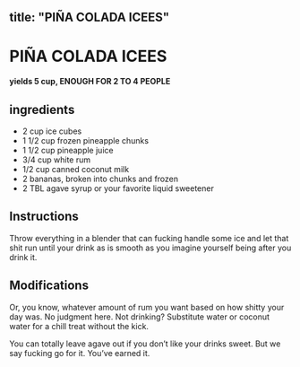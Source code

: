 

title: "PIÑA COLADA ICEES"
---
# PIÑA COLADA ICEES



#### yields  5 cup, ENOUGH FOR 2 TO 4 PEOPLE


## ingredients
* 2 cup ice cubes 
* 1 1/2 cup frozen pineapple chunks 
* 1 1/2 cup pineapple juice 
* 3/4 cup white rum 
* 1/2 cup canned coconut milk 
* 2 bananas, broken into chunks and frozen 
* 2 TBL agave syrup or your favorite liquid sweetener 



## Instructions
Throw everything in a blender that can fucking handle some ice and let that shit run until your drink as is smooth as you imagine yourself being after you drink it.



## Modifications
Or, you know, whatever amount of rum you want based on how shitty your day was. No judgment here. Not drinking? Substitute water or coconut water for a chill treat without the kick.

 You can totally leave agave out if you don’t like your drinks sweet. But we say fucking go for it. You’ve earned it.




